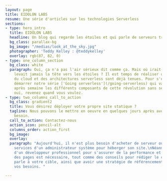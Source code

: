 ```yaml
---
layout: page
title: EIDOLON LABS
resume: Une série d'articles sur les technologies Serverless
sections:
- type: hero_intro
  title: EIDOLON LABS
  headline: Un blog qui regarde les étoiles et qui parle de serveurs transparents
  bg_class: parallax-bg
  bg_image: "/medias/look_at_the_sky.jpg"
  photographer: 'Teddy Kelley : @teddykelley'
  overlay: rgb(87, 82, 0)
- type: one_column_section
  bg_class: white
  paragraph: Oui, ça n'a pas l'air sérieux dit comme ça. Mais où irait-on si on ne
    levait jamais la tête vers les étoiles ? Il est temps de réaliser que les promesses
    du cloud et des architectures serverless sont déjà tenues. Pour s'en convaincre,
    démarrer notre série ['Going serverless'](/going-serverless) qui va examiner semaine
    après semaine les différents composants de cette révolution sans serveurs. Hé
    oui, revenez quand vous voulez.
- type: two_columns_call_to_action
  bg_class: gradient2
  title: Vous désirez déployer votre propre site statique ?
  tagline: Nous pouvons le mettre en oeuvre en quelques jours après avoir étudié votre
    besoin.
  call_to_action: Contactez-nous
  action_icon: pencil-alt
  columns_order: action_first
  bg_image: 
  overlay: 
  paragraph: "Aujourd'hui, il n'est plus besoin d'acheter de serveur ou de louer les
    services d'un administrateur système pour héberger son site.\nNéanmoins, les services
    d'un développeur professionnel pour s'assurer de la performance et de la qualité
    des pages est nécessaire, tout comme des conseils pour rédiger le contenu qui
    parle à votre cible, ainsi que avoir une stratégie de référencement adaptée à
    vos besoins. "

---
```

